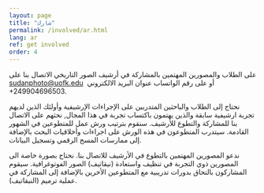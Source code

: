```yaml
---
layout: page
title: "شارك"
permalink: /involved/ar.html
lang: ar
ref: get involved
order: 4
---
```

على الطلاب والمصورين المهتمين بالمشاركة في أرشيف الصور التاريخي الاتصال بنا على عنوان البريد الالكتروني ‏‪<sudanphoto@uofk.edu> ‬ أو على رقم الواتساب ‏‪+249904696503‬.

نحتاج إلى الطلاب والباحثين المتدربين على الإجراءات الإرشيفية وأولئك الذين لديهم تجربة ارشيفية سابقة والذين يهتمون باكتساب تجربة في هذا المجال, نحثهم على الاتصال بنا للمشاركة والتطوع للأرشيف. سنقوم بترتيب ورش عمل للمتطوعين في الشهور القادمة. سيتدرب المتطوعون في هذه الورش على اجراءات وأخلاقيات البحث بالإضافة إلى ممارسات المسح الرقمي وتسجيل البيانات.

ندعو المصورين المهتمين بالتطوع في الأرشيف للاتصال بنا. نحتاج بصورة خاصة الى المصورين ذوي التجربة في تنظيف واستعادة (نيقاتيف) الصور الفوتوغرافية. سيقوم المشاركون بالتحاق بدورات تدريبية مع المتطوعين الأخرين بالإضافة إلى المشاركة  في عملية ترميم (النيقاتيف).
